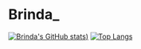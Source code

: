# Brinda_
[![Brinda's GitHub stats](https://github-readme-stats.vercel.app/api?username=BrindaPuri&count_private=true))](https://github.com/anuraghazra/github-readme-stats)
[![Top Langs](https://github-readme-stats.vercel.app/api/top-langs/?username=BrindaPuri&layout=compact)](https://github.com/anuraghazra/github-readme-stats)
